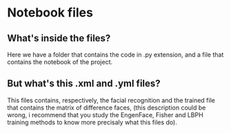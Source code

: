 # Notebook files
## What's inside the files?
Here we have a folder that contains the code in .py extension, and a file that contains the notebook of the project.

## But what's this .xml and .yml files?
This files contains, respectively, the facial recognition and the trained file that contains the matrix of difference faces, (this description could be wrong, i recommend that you study the EngenFace, Fisher and LBPH training methods to know more precisaly what this files do).
